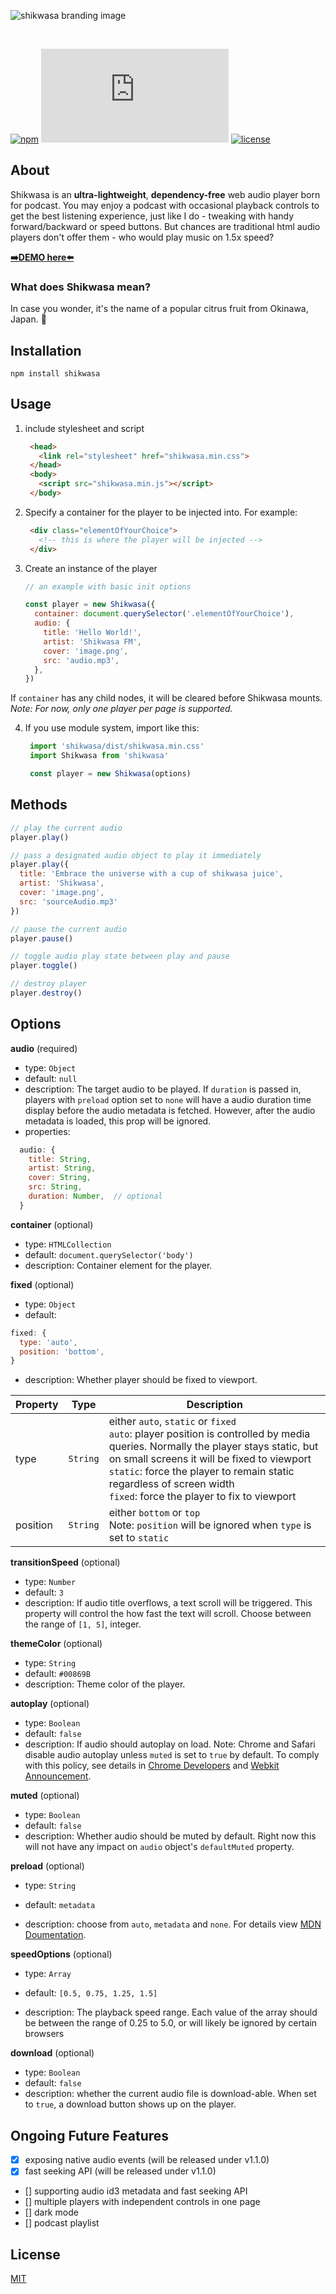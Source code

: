 ![shikwasa branding image](https://i.typcdn.com/jessuni/8438051210_7579.png)

<br>

[![npm][npm]][npm-url]
[![size][size]][size-url]
[![license][license]][license-url]

## About

Shikwasa is an **ultra-lightweight**, **dependency-free** web audio player born for podcast. You may enjoy a podcast with occasional playback controls to get the best listening experience, just like I do - tweaking with handy forward/backward or speed buttons. But chances are traditional html audio players don't offer them - who would play music on 1.5x speed?

[**➡️DEMO here⬅️**](https://jessuni.github.io/shikwasa/)

### What does Shikwasa mean?

In case you wonder, it's the name of a popular citrus fruit from Okinawa, Japan. 🍊

## Installation
`npm install shikwasa`

## Usage
1. include stylesheet and script

   ```html
    <head>
      <link rel="stylesheet" href="shikwasa.min.css">
    </head>
    <body>
      <script src="shikwasa.min.js"></script>
    </body>
   ```
2. Specify a container for the player to be injected into. For example:

   ```html
    <div class="elementOfYourChoice">
      <!-- this is where the player will be injected -->
    </div>
   ```

3. Create an instance of the player

   ```javascript
   // an example with basic init options

   const player = new Shikwasa({
     container: document.querySelector('.elementOfYourChoice'),
     audio: {
       title: 'Hello World!',
       artist: 'Shikwasa FM',
       cover: 'image.png',
       src: 'audio.mp3',
     },
   })
   ```

If `container` has any child nodes, it will be cleared before Shikwasa mounts. *Note: For now, only one player per page is supported.*

4. If you use module system, import like this:

   ```javascript
    import 'shikwasa/dist/shikwasa.min.css'
    import Shikwasa from 'shikwasa'

    const player = new Shikwasa(options)
   ```

## Methods

```javascript
// play the current audio
player.play()

// pass a designated audio object to play it immediately
player.play({
  title: 'Embrace the universe with a cup of shikwasa juice',
  artist: 'Shikwasa',
  cover: 'image.png',
  src: 'sourceAudio.mp3'
})

// pause the current audio
player.pause()

// toggle audio play state between play and pause
player.toggle()

// destroy player
player.destroy()
```

## Options

**audio** (required)

- type: `Object`
- default: `null`
- description: The target audio to be played. If `duration` is passed in, players with `preload` option set to `none` will have a audio duration time display before the audio metadata is fetched. However, after the audio metadata is loaded, this prop will be ignored.
- properties:

```javascript
  audio: {
    title: String,
    artist: String,
    cover: String,
    src: String,
    duration: Number,  // optional
  }
```

**container** (optional)

- type: `HTMLCollection`
- default: `document.querySelector('body')`
- description: Container element for the player.

**fixed** (optional)

- type: `Object`
- default:
```javascript
fixed: {
  type: 'auto',
  position: 'bottom',
}
```
- description: Whether player should be fixed to viewport.

| Property      | Type     |  Description                             |
|---------------|----------|------------------------------------------|
| type          | `String` |  either `auto`, `static` or `fixed` <br>`auto`: player position is controlled by media queries. Normally the player stays static, but on small screens it will be fixed to viewport<br>`static`: force the player to remain static regardless of screen width<br>`fixed`: force the player to fix to viewport |
| position      | `String` | either `bottom` or `top` <br>Note: `position` will be ignored when `type` is set to `static`         |

**transitionSpeed** (optional)

- type: `Number`
- default: `3`
- description: If audio title overflows, a text scroll will be triggered. This property will control the how fast the text will scroll. Choose between the range of `[1, 5]`, integer.

**themeColor** (optional)

- type: `String`
- default: `#00869B`
- description: Theme color of the player.

**autoplay** (optional)

- type: `Boolean`
- default: `false`
- description: If audio should autoplay on load. Note: Chrome and Safari disable audio autoplay unless `muted` is set to `true` by default. To comply with this policy, see details in [Chrome Developers](https://developers.google.com/web/updates/2017/09/autoplay-policy-changes) and [Webkit Announcement](https://webkit.org/blog/7734/auto-play-policy-changes-for-macos/).


**muted** (optional)

- type: `Boolean`
- default: `false`
- description: Whether audio should be muted by default. Right now this will not have any impact on `audio` object's `defaultMuted` property.

**preload** (optional)

- type: `String`

- default: `metadata`

- description: choose from `auto`, `metadata` and `none`. For details view [MDN Doumentation](https://developer.mozilla.org/en-US/docs/Web/HTML/Element/audio#attr-preload).

**speedOptions** (optional)

- type: `Array`

- default: `[0.5, 0.75, 1.25, 1.5]`

- description: The playback speed range. Each value of the array should be between the range of 0.25 to 5.0, or will likely be ignored by certain browsers

**download** (optional)

- type: `Boolean`
- default: `false`
- description: whether the current audio file is download-able. When set to `true`, a download button shows up on the player.

## Ongoing Future Features
- [x] exposing native audio events (will be released under v1.1.0)
- [x] fast seeking API (will be released under v1.1.0)
- [] supporting audio id3 metadata and fast seeking API
- [] multiple players with independent controls in one page
- [] dark mode
- [] podcast playlist

## License
[MIT](./LICENSE)


[npm]: https://img.shields.io/npm/v/shikwasa.svg?style=flat-square
[npm-url]: https://npmjs.com/package/shikwasa
[size]:https://badge-size.herokuapp.com/jessuni/shikwasa/master/dist/shikwasa.min.js?compression=gzip&style=flat-square
[size-url]:https://github.com/jessuni/shikwasa/tree/master/dist
[license]:https://img.shields.io/github/license/jessuni/shikwasa?style=flat-square
[license-url]:https://github.com/jessuni/shikwasa/blob/master/LICENSE.md
